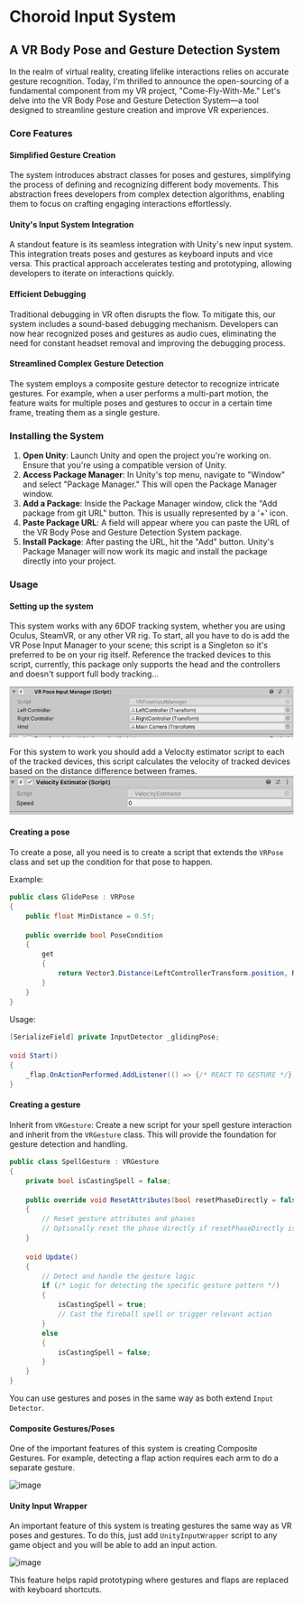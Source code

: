 # Choroid Input System
## A VR Body Pose and Gesture Detection System

In the realm of virtual reality, creating lifelike interactions relies on accurate gesture recognition. Today, I'm thrilled to announce the open-sourcing of a fundamental component from my VR project, "Come-Fly-With-Me." Let's delve into the VR Body Pose and Gesture Detection System—a tool designed to streamline gesture creation and improve VR experiences.

### Core Features

#### Simplified Gesture Creation
The system introduces abstract classes for poses and gestures, simplifying the process of defining and recognizing different body movements. This abstraction frees developers from complex detection algorithms, enabling them to focus on crafting engaging interactions effortlessly.

#### Unity's Input System Integration
A standout feature is its seamless integration with Unity's new input system. This integration treats poses and gestures as keyboard inputs and vice versa. This practical approach accelerates testing and prototyping, allowing developers to iterate on interactions quickly.

#### Efficient Debugging
Traditional debugging in VR often disrupts the flow. To mitigate this, our system includes a sound-based debugging mechanism. Developers can now hear recognized poses and gestures as audio cues, eliminating the need for constant headset removal and improving the debugging process.

#### Streamlined Complex Gesture Detection
The system employs a composite gesture detector to recognize intricate gestures. For example, when a user performs a multi-part motion, the feature waits for multiple poses and gestures to occur in a certain time frame, treating them as a single gesture.

### Installing the System

1. **Open Unity**: Launch Unity and open the project you're working on. Ensure that you're using a compatible version of Unity.
2. **Access Package Manager**: In Unity's top menu, navigate to "Window" and select "Package Manager." This will open the Package Manager window.
3. **Add a Package**: Inside the Package Manager window, click the "Add package from git URL" button. This is usually represented by a '+' icon.
4. **Paste Package URL**: A field will appear where you can paste the URL of the VR Body Pose and Gesture Detection System package.
5. **Install Package**: After pasting the URL, hit the "Add" button. Unity's Package Manager will now work its magic and install the package directly into your project.

### Usage

#### Setting up the system
This system works with any 6DOF tracking system, whether you are using Oculus, SteamVR, or any other VR rig. To start, all you have to do is add the VR Pose Input Manager to your scene; this script is a Singleton so it's preferred to be on your rig itself. Reference the tracked devices to this script, currently, this package only supports the head and the controllers and doesn't support full body tracking…

![image](https://raw.githubusercontent.com/rabeeqiblawi/Articles/master/choroid_input_system/1_HL2QWGYx6JSrrih5uPawUg.png)

For this system to work you should add a Velocity estimator script to each of the tracked devices, this script calculates the velocity of tracked devices based on the distance difference between frames.
![image](https://raw.githubusercontent.com/rabeeqiblawi/Articles/master/choroid_input_system/1_wA_tGkblA6RuqvjeB6ixQw.png)

#### Creating a pose
To create a pose, all you need is to create a script that extends the `VRPose` class and set up the condition for that pose to happen.

Example:
```csharp
public class GlidePose : VRPose
{
    public float MinDistance = 0.5f;

    public override bool PoseCondition
    {
        get
        {
            return Vector3.Distance(LeftControllerTransform.position, RightControllerTransform.position) > MinDistance;
        }
    }
}
```
Usage:
```csharp
[SerializeField] private InputDetector _glidingPose;

void Start()
{
    _flap.OnActionPerformed.AddListener(() => {/* REACT TO GESTURE */});
}
```

#### Creating a gesture
Inherit from `VRGesture`: Create a new script for your spell gesture interaction and inherit from the `VRGesture` class. This will provide the foundation for gesture detection and handling.

```csharp
public class SpellGesture : VRGesture
{
    private bool isCastingSpell = false;

    public override void ResetAttributes(bool resetPhaseDirectly = false)
    {
        // Reset gesture attributes and phases
        // Optionally reset the phase directly if resetPhaseDirectly is true
    }

    void Update()
    {
        // Detect and handle the gesture logic
        if (/* Logic for detecting the specific gesture pattern */)
        {
            isCastingSpell = true;
            // Cast the fireball spell or trigger relevant action
        }
        else
        {
            isCastingSpell = false;
        }
    }
}
```
You can use gestures and poses in the same way as both extend `Input Detector`.

#### Composite Gestures/Poses
One of the important features of this system is creating Composite Gestures. For example, detecting a flap action requires each arm to do a separate gesture.

![image](https://raw.githubusercontent.com/rabeeqiblawi/Articles/master/choroid_input_system/1_tOrV9p3guZE3xyylFHCbPA)

#### Unity Input Wrapper
An important feature of this system is treating gestures the same way as VR poses and gestures. To do this, just add `UnityInputWrapper` script to any game object and you will be able to add an input action.

![image](https://raw.githubusercontent.com/rabeeqiblawi/Articles/master/choroid_input_system/1_vzf14vevOIp8GqDx8ZOR0w)

This feature helps rapid prototyping where gestures and flaps are replaced with keyboard shortcuts.